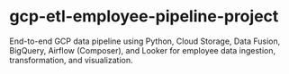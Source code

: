 # gcp-etl-employee-pipeline-project
End-to-end GCP data pipeline using Python, Cloud Storage, Data Fusion, BigQuery, Airflow (Composer), and Looker for employee data ingestion, transformation, and visualization.

